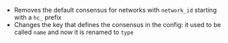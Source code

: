 * Removes the default consensus for networks with `network_id` starting with a
  `hc_` prefix
* Changes the key that defines the consensus in the config: it used to be
  called `name` and now it is renamed to `type`
